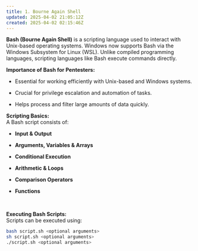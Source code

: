 ```yaml
---
title: 1. Bourne Again Shell
updated: 2025-04-02 21:05:12Z
created: 2025-04-02 02:15:46Z
---
```


**Bash (Bourne Again Shell)** is a scripting language used to interact with Unix-based operating systems. Windows now supports Bash via the Windows Subsystem for Linux (WSL). Unlike compiled programming languages, scripting languages like Bash execute commands directly.

**Importance of Bash for Pentesters:**

- Essential for working efficiently with Unix-based and Windows systems.
    
- Crucial for privilege escalation and automation of tasks.
    
- Helps process and filter large amounts of data quickly.
    

**Scripting Basics:**  
A Bash script consists of:

- **Input & Output**
    
- **Arguments, Variables & Arrays**
    
- **Conditional Execution**
    
- **Arithmetic & Loops**
    
- **Comparison Operators**
    
- **Functions**
    

&nbsp;

**Executing Bash Scripts:**  
Scripts can be executed using:

```bash
bash script.sh <optional arguments>
sh script.sh <optional arguments>
./script.sh <optional arguments>
```